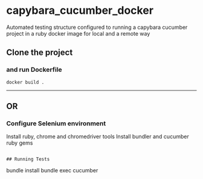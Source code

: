 # capybara_cucumber_docker
Automated testing structure configured to running a capybara cucumber project in a ruby docker image for local and a remote way

## Clone the project 

### and run Dockerfile
```
docker build .
```


_________________


## OR


### Configure Selenium environment
Install ruby, chrome and chromedriver tools
Install bundler and cucumber ruby gems
```

## Running Tests
```
bundle install
bundle exec cucumber
```
